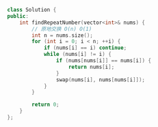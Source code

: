 <!--
 * @Author: yitong 2969413251@qq.com
 * @Date: 2022-12-22 21:26:08
-->
```cpp
class Solution {
public:
    int findRepeatNumber(vector<int>& nums) {
        // 原地交换 O(n) O(1)
        int n = nums.size();
        for (int i = 0; i < n; ++i) {
            if (nums[i] == i) continue;
            while (nums[i] != i) {
                if (nums[nums[i]] == nums[i]) {
                    return nums[i];
                }
                swap(nums[i], nums[nums[i]]);
            }
        }

        return 0;
    }
};
```
